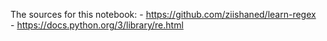 The sources for this notebook:
    - https://github.com/ziishaned/learn-regex <br>
    - https://docs.python.org/3/library/re.html
